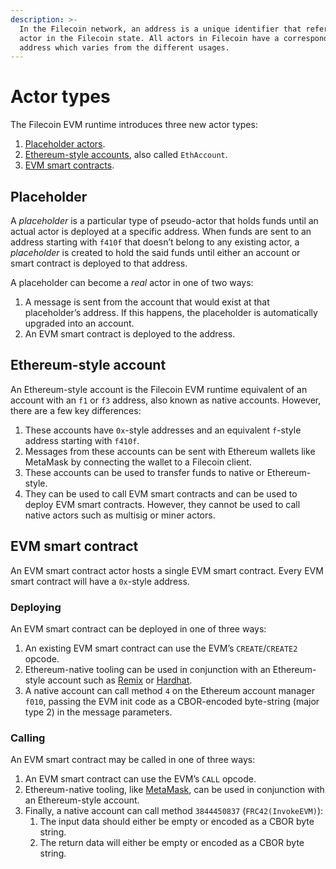 ```yaml
---
description: >-
  In the Filecoin network, an address is a unique identifier that refers to an
  actor in the Filecoin state. All actors in Filecoin have a corresponding
  address which varies from the different usages.
---
```


# Actor types

The Filecoin EVM runtime introduces three new actor types:

1. [Placeholder actors](actor-types.md#placeholder).
2. [Ethereum-style accounts](actor-types.md#ethereum-style-account), also called `EthAccount`.
3. [EVM smart contracts](actor-types.md#evm-smart-contract).

## Placeholder

A _placeholder_ is a particular type of pseudo-actor that holds funds until an actual actor is deployed at a specific address. When funds are sent to an address starting with `f410f` that doesn’t belong to any existing actor, a _placeholder_ is created to hold the said funds until either an account or smart contract is deployed to that address.

A placeholder can become a _real_ actor in one of two ways:

1. A message is sent from the account that would exist at that placeholder’s address. If this happens, the placeholder is automatically upgraded into an account.
2. An EVM smart contract is deployed to the address.

## Ethereum-style account

An Ethereum-style account is the Filecoin EVM runtime equivalent of an account with an `f1` or `f3` address, also known as native accounts. However, there are a few key differences:

1. These accounts have `0x`-style addresses and an equivalent `f`-style address starting with `f410f`.
2. Messages from these accounts can be sent with Ethereum wallets like MetaMask by connecting the wallet to a Filecoin client.
3. These accounts can be used to transfer funds to native or Ethereum-style.
4. They can be used to call EVM smart contracts and can be used to deploy EVM smart contracts. However, they cannot be used to call native actors such as multisig or miner actors.

## EVM smart contract

An EVM smart contract actor hosts a single EVM smart contract. Every EVM smart contract will have a `0x`-style address.

### Deploying

An EVM smart contract can be deployed in one of three ways:

1. An existing EVM smart contract can use the EVM’s `CREATE`/`CREATE2` opcode.
2. Ethereum-native tooling can be used in conjunction with an Ethereum-style account such as [Remix](../developing-contracts/remix.md) or [Hardhat](../developing-contracts/hardhat.md).
3. A native account can call method `4` on the Ethereum account manager `f010`, passing the EVM init code as a CBOR-encoded byte-string (major type 2) in the message parameters.

### Calling

An EVM smart contract may be called in one of three ways:

1. An EVM smart contract can use the EVM’s `CALL` opcode.
2. Ethereum-native tooling, like [MetaMask](../../basics/assets/metamask-setup.md), can be used in conjunction with an Ethereum-style account.
3. Finally, a native account can call method `3844450837` (`FRC42(InvokeEVM)`):
   1. The input data should either be empty or encoded as a CBOR byte string.
   2. The return data will either be empty or encoded as a CBOR byte string.
